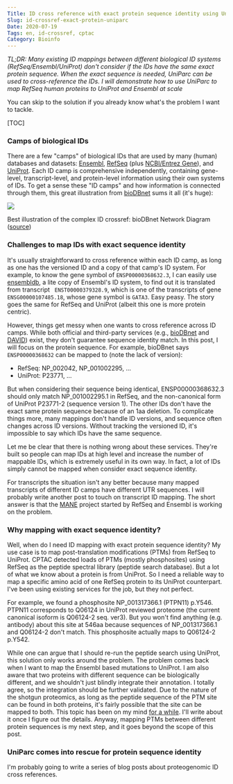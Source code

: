 ```yaml
---
Title: ID cross reference with exact protein sequence identity using UniParc
Slug: id-crossref-exact-protein-uniparc
Date: 2020-07-19
Tags: en, id-crossref, cptac
Category: Bioinfo
---
```


*TL;DR: Many existing ID mappings between different biological ID systems (RefSeq/Ensembl/UniProt) don't consider if the IDs have the same exact protein sequence. When the exact sequence is needed, UniParc can be used to cross-reference the IDs. I will demonstrate how to use UniParc to map RefSeq human proteins to UniProt and Ensembl at scale*

You can skip to the solution if you already know what's the problem I want to tackle.

[TOC]


### Camps of biological IDs
There are a few "camps" of biological IDs that are used by many (human) databases and datasets: [Ensembl], [RefSeq] (plus [NCBI/Entrez Gene][ncbi-gene]), and [UniProt]. Each ID camp is comprehensive independently, containing gene-level, transcript-level, and protein-level information using their own systems of IDs. To get a sense these "ID camps" and how information is connected through them, this great illustration from [bioDBnet][bioDBnet graph] sums it all (it's huge):

<div class="figure">
    <img src="{attach}pics/bioDBnet.jpg">
    <p class="caption">Best illustration of the complex ID crossref: bioDBnet Network Diagram (<a href="https://biodbnet-abcc.ncifcrf.gov/dbInfo/netGraph.php">source</a>)</p>
</div>


### Challenges to map IDs with exact sequence identity
It's usually straightforward to cross reference within each ID camp, as long as one has the versioned ID and a copy of that camp's ID system. For example, to know the gene symbol of `ENSP00000368632.3`, I can easily use [ensembldb], a lite copy of Ensembl's ID system, to find out it is translated from transcript `	ENST00000379328.9`, which is one of the transcripts of gene `ENSG00000107485.18`, whose gene symbol is `GATA3`. Easy peasy. The story goes the same for RefSeq and UniProt (albeit this one is more protein centric).

However, things get messy when one wants to cross reference across ID camps. While both official and third-party services (e.g., [bioDBnet] and [DAVID]) exist, they don't guarantee sequence identity match. In this post, I will focus on the protein sequence. For example, bioDBnet says `ENSP00000368632` can be mapped to (note the lack of version):

- RefSeq: NP_002042, NP_001002295, ...
- UniProt: P23771, ...

But when considering their sequence being identical, ENSP00000368632.3 should only match NP_001002295.1 in RefSeq, and the non-canonical form of UniProt P23771-2 (sequence version 1). The other IDs don't have the exact same protein sequence because of an 1aa deletion. To complicate things more, many mappings don't handle ID versions, and sequence often changes across ID versions. Without tracking the versioned ID, it's impossible to say which IDs have the same sequence.

Let me be clear that there is nothing wrong about these services. They're built so people can map IDs at high level and increase the number of mappable IDs, which is extremely useful in its own way. In fact, a lot of IDs simply cannot be mapped when consider exact sequence identity.

For transcripts the situation isn't any better because many mapped transcripts of different ID camps have different UTR sequences. I will probably write another post to touch on transcript ID mapping. The short answer is that the [MANE] project started by RefSeq and Ensembl is working on the problem.


### Why mapping with exact sequence identity?
Well, when do I need ID mapping with exact protein sequence identity? My use case is to map post-translation modifications (PTMs) from RefSeq to UniProt. CPTAC detected loads of PTMs (mostly phosphosites) using RefSeq as the peptide spectral library (peptide search database). But a lot of what we know about a protein is from UniProt. So I need a reliable way to map a specific amino acid of one RefSeq protein to its UniProt counterpart. I've been using existing services for the job, but they not perfect.

For example, we found a phosphosite NP_001317366.1 (PTPN11) p.Y546. PTPN11 corresponds to Q06124 in UniProt reviewed proteome (the current canonical isoform is Q06124-2 seq. ver3). But you won't find anything (e.g. antibody) about this site at 546aa because sequences of NP_001317366.1 and Q06124-2 don't match. This phosphosite actually maps to Q06124-2 p.Y542.

While one can argue that I should re-run the peptide search using UniProt, this solution only works around the problem. The problem comes back when I want to map the Ensembl based mutations to UniProt. I am also aware that two proteins with different sequence can be biologically different, and we shouldn't just blindly integrate their annotation. I totally agree, so the integration should be further validated. Due to the nature of the shotgun proteomics, as long as the peptide sequence of the PTM site can be found in both proteins, it's fairly possible that the site can be mapped to both. This topic has been on my mind [for a while][my tweet]. I'll write about it once I figure out the details. Anyway, mapping PTMs between different protein sequences is my next step, and it goes beyond the scope of this post.

[Ensembl]: https://ensembl.org/
[RefSeq]: https://www.ncbi.nlm.nih.gov/refseq/
[ncbi-gene]: https://www.ncbi.nlm.nih.gov/gene/
[UniProt]: https://www.uniprot.org/
[bioDBnet]: https://biodbnet-abcc.ncifcrf.gov/
[bioDBnet graph]: https://biodbnet-abcc.ncifcrf.gov/dbInfo/netGraph.php
[ensembldb]: https://bioconductor.org/packages/release/bioc/html/ensembldb.html
[DAVID]: https://david.ncifcrf.gov/home.jsp
[MANE]: https://www.ncbi.nlm.nih.gov/refseq/MANE/
[my tweet]: https://twitter.com/lbwang2/status/1238144323218288643


### UniParc comes into rescue for protein sequence identity

I'm probably going to write a series of blog posts about proteogenomic ID cross references.

[my-post-ensembl-ver]: {filename}../2020-06/find_ensembl_release.md
